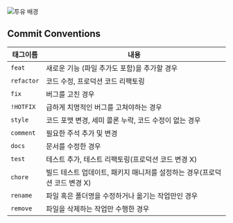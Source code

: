 ![투유 배경](https://github.com/user-attachments/assets/28777ee7-dfa6-4a9c-9325-6045e36735a9)

## Commit Conventions
| 태그이름   | 내용                                                                      |
| ---------- | ------------------------------------------------------------------------- |
| `feat`     | 새로운 기능 (파일 추가도 포함)을 추가할 경우                              |
| `refactor` | 코드 수정, 프로덕션 코드 리팩토링                                                    |
| `fix `     | 버그를 고친 경우                                                          |
| `!HOTFIX`  | 급하게 치명적인 버그를 고쳐야하는 경우                                    |
| `style`    | 코드 포맷 변경, 세미 콜론 누락, 코드 수정이 없는 경우                     |
| `comment`  | 필요한 주석 추가 및 변경                                                  |
| `docs`     | 문서를 수정한 경우                                                        |
| `test`     | 테스트 추가, 테스트 리팩토링(프로덕션 코드 변경 X)                        |
| `chore`    | 빌드 테스트 업데이트, 패키지 매니저를 설정하는 경우(프로덕션 코드 변경 X) |
| `rename`   | 파일 혹은 폴더명을 수정하거나 옮기는 작업만인 경우                        |
| `remove`   | 파일을 삭제하는 작업만 수행한 경우                                        |
